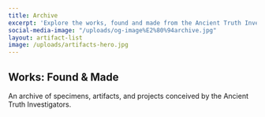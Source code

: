 ```yaml
---
title: Archive
excerpt: 'Explore the works, found and made from the Ancient Truth Investigator team. '
social-media-image: "/uploads/og-image%E2%80%94archive.jpg"
layout: artifact-list
image: /uploads/artifacts-hero.jpg
---
```


## Works: Found & Made

An archive of specimens, artifacts, and projects conceived by the Ancient Truth Investigators.
